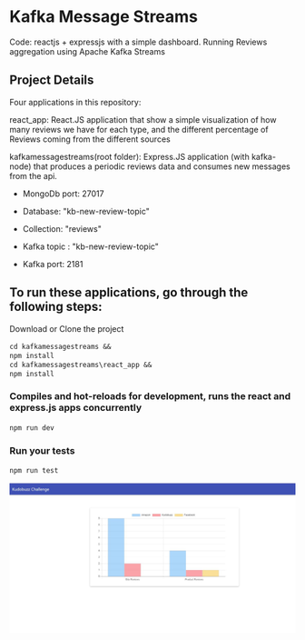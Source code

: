 #  Kafka Message Streams 
Code: reactjs + expressjs  with a simple dashboard. Running Reviews aggregation using Apache Kafka Streams

## Project Details
Four applications in this repository:

react_app: React.JS application that show a simple visualization of how many reviews we have for each type, and the different percentage of
Reviews coming from the different sources

kafkamessagestreams(root folder): Express.JS application (with kafka-node) that produces a periodic reviews data and consumes new messages from the api. 
* MongoDb port: 27017
* Database: "kb-new-review-topic"
* Collection: "reviews"

* Kafka topic : "kb-new-review-topic"
* Kafka port: 2181


## To run these applications, go through the following steps:
Download or Clone the project 
```
cd kafkamessagestreams &&
npm install
cd kafkamessagestreams\react_app &&
npm install
```
### Compiles and hot-reloads for development, runs the react and express.js apps concurrently
```
npm run dev
```
### Run your tests
```
npm run test
```
![](images/001.JPG?raw=true)
